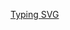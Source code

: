 [Typing SVG](https://readme-typing-svg.herokuapp.com?font=Fira+Code&pause=1000&color=38F7D2&width=435&lines=Ceber+Security+Analyzer;IIOT+Researcher+;DevOps)
